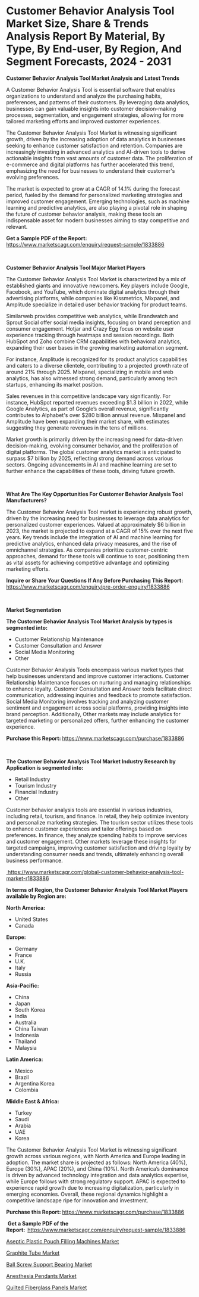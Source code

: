<p><h1>Customer Behavior Analysis Tool Market Size, Share & Trends Analysis Report By Material, By Type, By End-user, By Region, And Segment Forecasts, 2024 - 2031</h1></p><p><strong>Customer Behavior Analysis Tool Market Analysis and Latest Trends</strong></p>
<p><p>A Customer Behavior Analysis Tool is essential software that enables organizations to understand and analyze the purchasing habits, preferences, and patterns of their customers. By leveraging data analytics, businesses can gain valuable insights into customer decision-making processes, segmentation, and engagement strategies, allowing for more tailored marketing efforts and improved customer experiences.</p><p>The Customer Behavior Analysis Tool Market is witnessing significant growth, driven by the increasing adoption of data analytics in businesses seeking to enhance customer satisfaction and retention. Companies are increasingly investing in advanced analytics and AI-driven tools to derive actionable insights from vast amounts of customer data. The proliferation of e-commerce and digital platforms has further accelerated this trend, emphasizing the need for businesses to understand their customer's evolving preferences. </p><p>The market is expected to grow at a CAGR of 14.1% during the forecast period, fueled by the demand for personalized marketing strategies and improved customer engagement. Emerging technologies, such as machine learning and predictive analytics, are also playing a pivotal role in shaping the future of customer behavior analysis, making these tools an indispensable asset for modern businesses aiming to stay competitive and relevant.</p></p>
<p><strong>Get a Sample PDF of the Report:&nbsp;</strong> <a href="https://www.marketscagr.com/enquiry/request-sample/1833886?utm_campaign=1177&utm_medium=2&utm_source=Github&utm_content=ia&utm_term=17102024&utm_id=customer-behavior-analysis-tool">https://www.marketscagr.com/enquiry/request-sample/1833886</a></p>
<p>&nbsp;</p>
<p><strong>Customer Behavior Analysis Tool Major Market Players</strong></p>
<p><p>The Customer Behavior Analysis Tool Market is characterized by a mix of established giants and innovative newcomers. Key players include Google, Facebook, and YouTube, which dominate digital analytics through their advertising platforms, while companies like Kissmetrics, Mixpanel, and Amplitude specialize in detailed user behavior tracking for product teams. </p><p>Similarweb provides competitive web analytics, while Brandwatch and Sprout Social offer social media insights, focusing on brand perception and consumer engagement. Hotjar and Crazy Egg focus on website user experience tracking through heatmaps and session recordings. Both HubSpot and Zoho combine CRM capabilities with behavioral analytics, expanding their user bases in the growing marketing automation segment.</p><p>For instance, Amplitude is recognized for its product analytics capabilities and caters to a diverse clientele, contributing to a projected growth rate of around 21% through 2025. Mixpanel, specializing in mobile and web analytics, has also witnessed strong demand, particularly among tech startups, enhancing its market position.</p><p>Sales revenues in this competitive landscape vary significantly. For instance, HubSpot reported revenues exceeding $1.3 billion in 2022, while Google Analytics, as part of Google’s overall revenue, significantly contributes to Alphabet's over $280 billion annual revenue. Mixpanel and Amplitude have been expanding their market share, with estimates suggesting they generate revenues in the tens of millions.</p><p>Market growth is primarily driven by the increasing need for data-driven decision-making, evolving consumer behavior, and the proliferation of digital platforms. The global customer analytics market is anticipated to surpass $7 billion by 2025, reflecting strong demand across various sectors. Ongoing advancements in AI and machine learning are set to further enhance the capabilities of these tools, driving future growth.</p></p>
<p>&nbsp;</p>
<p><strong>What Are The Key Opportunities For Customer Behavior Analysis Tool Manufacturers?</strong></p>
<p><p>The Customer Behavior Analysis Tool market is experiencing robust growth, driven by the increasing need for businesses to leverage data analytics for personalized customer experiences. Valued at approximately $6 billion in 2023, the market is projected to expand at a CAGR of 15% over the next five years. Key trends include the integration of AI and machine learning for predictive analytics, enhanced data privacy measures, and the rise of omnichannel strategies. As companies prioritize customer-centric approaches, demand for these tools will continue to soar, positioning them as vital assets for achieving competitive advantage and optimizing marketing efforts.</p></p>
<p><strong>Inquire or Share Your Questions If Any Before Purchasing This Report:</strong> <a href="https://www.marketscagr.com/enquiry/pre-order-enquiry/1833886?utm_campaign=1177&utm_medium=2&utm_source=Github&utm_content=ia&utm_term=17102024&utm_id=customer-behavior-analysis-tool">https://www.marketscagr.com/enquiry/pre-order-enquiry/1833886</a></p>
<p>&nbsp;</p>
<p><strong>Market Segmentation</strong></p>
<p><strong>The Customer Behavior Analysis Tool Market Analysis by types is segmented into:</strong></p>
<p><ul><li>Customer Relationship Maintenance</li><li>Customer Consultation and Answer</li><li>Social Media Monitoring</li><li>Other</li></ul></p>
<p><p>Customer Behavior Analysis Tools encompass various market types that help businesses understand and improve customer interactions. Customer Relationship Maintenance focuses on nurturing and managing relationships to enhance loyalty. Customer Consultation and Answer tools facilitate direct communication, addressing inquiries and feedback to promote satisfaction. Social Media Monitoring involves tracking and analyzing customer sentiment and engagement across social platforms, providing insights into brand perception. Additionally, Other markets may include analytics for targeted marketing or personalized offers, further enhancing the customer experience.</p></p>
<p><strong>Purchase this Report:&nbsp;</strong><a href="https://www.marketscagr.com/purchase/1833886?utm_campaign=1177&utm_medium=2&utm_source=Github&utm_content=ia&utm_term=17102024&utm_id=customer-behavior-analysis-tool">https://www.marketscagr.com/purchase/1833886</a></p>
<p>&nbsp;</p>
<p><strong>The Customer Behavior Analysis Tool Market Industry Research by Application is segmented into:</strong></p>
<p><ul><li>Retail Industry</li><li>Tourism Industry</li><li>Financial Industry</li><li>Other</li></ul></p>
<p><p>Customer behavior analysis tools are essential in various industries, including retail, tourism, and finance. In retail, they help optimize inventory and personalize marketing strategies. The tourism sector utilizes these tools to enhance customer experiences and tailor offerings based on preferences. In finance, they analyze spending habits to improve services and customer engagement. Other markets leverage these insights for targeted campaigns, improving customer satisfaction and driving loyalty by understanding consumer needs and trends, ultimately enhancing overall business performance.</p></p>
<p><a href="https://www.marketscagr.com/global-customer-behavior-analysis-tool-market-r1833886?utm_campaign=1177&utm_medium=2&utm_source=Github&utm_content=ia&utm_term=17102024&utm_id=customer-behavior-analysis-tool">&nbsp;https://www.marketscagr.com/global-customer-behavior-analysis-tool-market-r1833886</a></p>
<p><strong>In terms of Region, the Customer Behavior Analysis Tool Market Players available by Region are:</strong></p>
<p>
    <p> <strong> North America: </strong>
        <ul>
            <li>United States</li>
            <li>Canada</li>
        </ul>
        </p> 
    <p> <strong> Europe: </strong>
        <ul>
            <li>Germany</li>
            <li>France</li>
            <li>U.K.</li>
            <li>Italy</li>
            <li>Russia</li>
        </ul>
        </p> 
    <p> <strong> Asia-Pacific: </strong>
        <ul>
            <li>China</li>
            <li>Japan</li>
            <li>South Korea</li>
            <li>India</li>
            <li>Australia</li>
            <li>China Taiwan</li>
            <li>Indonesia</li>
            <li>Thailand</li>
            <li>Malaysia</li>
        </ul>
        </p> 
    <p> <strong> Latin America: </strong>
        <ul>
            <li>Mexico</li>
            <li>Brazil</li>
            <li>Argentina Korea</li>
            <li>Colombia</li>
        </ul>
        </p> 
    <p> <strong> Middle East & Africa: </strong>
        <ul>
            <li>Turkey</li>
            <li>Saudi</li>
            <li>Arabia</li>
            <li>UAE</li>
            <li>Korea</li>
        </ul>
    </p>
    </p>
<p><p>The Customer Behavior Analysis Tool Market is witnessing significant growth across various regions, with North America and Europe leading in adoption. The market share is projected as follows: North America (40%), Europe (30%), APAC (20%), and China (10%). North America’s dominance is driven by advanced technology integration and data analytics expertise, while Europe follows with strong regulatory support. APAC is expected to experience rapid growth due to increasing digitalization, particularly in emerging economies. Overall, these regional dynamics highlight a competitive landscape ripe for innovation and investment.</p></p>
<p><strong>Purchase this Report: </strong><a href="https://www.marketscagr.com/purchase/1833886?utm_campaign=1177&utm_medium=2&utm_source=Github&utm_content=ia&utm_term=17102024&utm_id=customer-behavior-analysis-tool">https://www.marketscagr.com/purchase/1833886</a></p>
<p>&nbsp;<strong>Get a Sample PDF of the Report:&nbsp;&nbsp;</strong><a href="https://www.marketscagr.com/enquiry/request-sample/1833886?utm_campaign=1177&utm_medium=2&utm_source=Github&utm_content=ia&utm_term=17102024&utm_id=customer-behavior-analysis-tool">https://www.marketscagr.com/enquiry/request-sample/1833886</a></p>
<p><strong></strong></p>
<p><p><a href="https://github.com/kandidbn/Market-Research-Report-List-1/blob/main/aseptic-plastic-pouch-filling-machines-market.md?utm_campaign=1177&utm_medium=2&utm_source=Github&utm_content=ia&utm_term=17102024&utm_id=customer-behavior-analysis-tool">Aseptic Plastic Pouch Filling Machines Market</a></p><p><a href="https://www.linkedin.com/pulse/global-graphite-tube-industry-analysis-share-growth-trends-hu31e?utm_campaign=1177&utm_medium=2&utm_source=Github&utm_content=ia&utm_term=17102024&utm_id=customer-behavior-analysis-tool">Graphite Tube Market</a></p><p><a href="https://issuu.com/reportprime-2/docs/ball-screw-support-bearing-market-s_b1a7f513d5d098?utm_campaign=1177&utm_medium=2&utm_source=Github&utm_content=ia&utm_term=17102024&utm_id=customer-behavior-analysis-tool">Ball Screw Support Bearing Market</a></p><p><a href="https://github.com/jessika4zyyh/Market-Research-Report-List-1/blob/main/anesthesia-pendants-market.md?utm_campaign=1177&utm_medium=2&utm_source=Github&utm_content=ia&utm_term=17102024&utm_id=customer-behavior-analysis-tool">Anesthesia Pendants Market</a></p><p><a href="https://www.linkedin.com/pulse/emerging-trends-quilted-fiberglass-panels-market-detailed-rz1of?utm_campaign=1177&utm_medium=2&utm_source=Github&utm_content=ia&utm_term=17102024&utm_id=customer-behavior-analysis-tool">Quilted Fiberglass Panels Market</a></p></p>